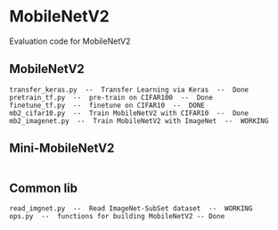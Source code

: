# MobileNetV2

Evaluation code for MobileNetV2

## MobileNetV2

```
transfer_keras.py  --  Transfer Learning via Keras  --  Done
pretrain_tf.py  --  pre-train on CIFAR100  --  Done
finetune_tf.py  --  finetune on CIFAR10  --  DONE
mb2_cifar10.py  --  Train MobileNetV2 with CIFAR10  --  Done
mb2_imagenet.py  --  Train MobileNetV2 with ImageNet  --  WORKING
```

## Mini-MobileNetV2

```
```

## Common lib

```
read_imgnet.py  --  Read ImageNet-SubSet dataset  --  WORKING
ops.py  --  functions for building MobileNetV2 -- Done
```

